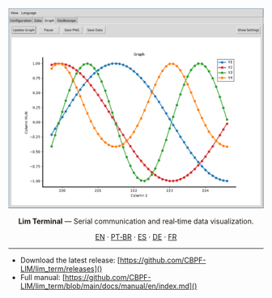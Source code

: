 <div align="center">

<img src="docs/images/graph.png" alt="Lim Terminal" width="640" />

</div>

<p align="center"><b>Lim Terminal</b> — Serial communication and real‑time data visualization.</p>

<p align="center">
  <a href="docs/README_en.md">EN</a> ·
  <a href="docs/README_pt-br.md">PT‑BR</a> ·
  <a href="docs/README_es.md">ES</a> ·
  <a href="docs/README_de.md">DE</a> ·
  <a href="docs/README_fr.md">FR</a>
</p>

---

- Download the latest release: [https://github.com/CBPF-LIM/lim_term/releases]()
- Full manual: [https://github.com/CBPF-LIM/lim_term/blob/main/docs/manual/en/index.md]()
